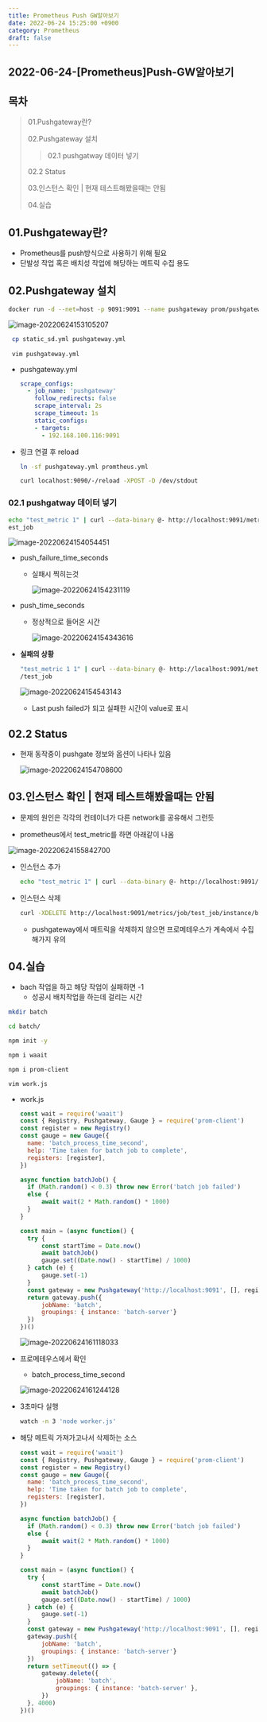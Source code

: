 ```yaml
---
title: Prometheus Push GW알아보기
date: 2022-06-24 15:25:00 +0900
category: Prometheus
draft: false
---
```


## 2022-06-24-[Prometheus]Push-GW알아보기

## 목차

>01.Pushgateway란?
>
>02.Pushgateway 설치
>
>>02.1 pushgatway 데이터 넣기
>
>02.2 Status
>
>03.인스턴스 확인 | 현재 테스트해봤을때는 안됨
>
>04.실습

## 01.Pushgateway란?

- Prometheus를 push방식으로 사용하기 위해 필요
- 단발성 작업 혹은 배치성 작업에 해당하는 메트릭 수집 용도

## 02.Pushgateway 설치

```sh
docker run -d --net=host -p 9091:9091 --name pushgateway prom/pushgateway:v1.4.1
```

![image-20220624153105207](../../assets/img/post/2022-06-24-[Prometheus]Push-GW알아보기/image-20220624153105207.png)

```sh
 cp static_sd.yml pushgateway.yml
 
 vim pushgateway.yml
```

- pushgateway.yml

  ```yml
  scrape_configs:
    - job_name: 'pushgateway'
      follow_redirects: false
      scrape_interval: 2s
      scrape_timeout: 1s
      static_configs:
      - targets:
        - 192.168.100.116:9091
  ```

- 링크 연결 후 reload

  ```sh
  ln -sf pushgateway.yml promtheus.yml
  
  curl localhost:9090/-/reload -XPOST -D /dev/stdout
  ```

### 02.1 pushgatway 데이터 넣기

```sh
echo "test_metric 1" | curl --data-binary @- http://localhost:9091/metrics/job/t
est_job
```

![image-20220624154054451](../../assets/img/post/2022-06-24-[Prometheus]Push-GW알아보기/image-20220624154054451.png)

- push_failure_time_seconds

  - 실패시 찍히는것

    ![image-20220624154231119](../../assets/img/post/2022-06-24-[Prometheus]Push-GW알아보기/image-20220624154231119.png)

- push_time_seconds

  - 정상적으로 들어온 시간

    ![image-20220624154343616](../../assets/img/post/2022-06-24-[Prometheus]Push-GW알아보기/image-20220624154343616.png)

- **실패의 상황**

  ```sh
  "test_metric 1 1" | curl --data-binary @- http://localhost:9091/metrics/job
  /test_job
  ```

  ![image-20220624154543143](../../assets/img/post/2022-06-24-[Prometheus]Push-GW알아보기/image-20220624154543143.png)

  - Last push failed가 되고 실패한 시간이 value로 표시

## 02.2 Status

- 현재 동작중이 pushgate 정보와 옵션이 나타나 있음

  ![image-20220624154708600](../../assets/img/post/2022-06-24-[Prometheus]Push-GW알아보기/image-20220624154708600.png)

## 03.인스턴스 확인 | 현재 테스트해봤을때는 안됨

- 문제의 원인은 각각의 컨테이너가 다른 network를 공유해서 그런듯

- prometheus에서 test_metric를 하면 아래같이 나옴

![image-20220624155842700](../../assets/img/post/2022-06-24-[Prometheus]Push-GW알아보기/image-20220624155842700.png)

- 인스턴스 추가

  ```sh
  echo "test_metric 1" | curl --data-binary @- http://localhost:9091/metrics/job/test_job/instance/batch-server
  ```

- 인스턴스 삭제

  ```sh
  curl -XDELETE http://localhost:9091/metrics/job/test_job/instance/batch-server
  ```

  - pushgateway에서 매트릭을 삭제하지 않으면 프로메테우스가 계속에서 수집해가지 유의

## 04.실습

- bach 작업을 하고 해당 작업이 실패하면 -1
  - 성공시 배치작업을 하는데 걸리는 시간

```sh
mkdir batch

cd batch/

npm init -y

npm i waait

npm i prom-client

vim work.js
```

- work.js

  ```js
  const wait = require('waait')
  const { Registry, Pushgateway, Gauge } = require('prom-client')
  const register = new Registry()
  const gauge = new Gauge({
  	name: 'batch_process_time_second',
  	help: 'Time taken for batch job to complete',
  	registers: [register],
  })
  
  async function batchJob() {
  	if (Math.random() < 0.3) throw new Error('batch job failed')
  	else {
  		await wait(2 * Math.random() * 1000)
  	}
  }
  
  const main = (async function() {
  	try {
  		const startTime = Date.now()
  		await batchJob()
  		gauge.set((Date.now() - startTime) / 1000)
  	} catch (e) {
  		gauge.set(-1)
  	}
  	const gateway = new Pushgateway('http://localhost:9091', [], register)
  	return gateway.push({
  		jobName: 'batch',
  		groupings: { instance: 'batch-server'}
  	})
  })()
  ```

  ![image-20220624161118033](../../assets/img/post/2022-06-24-[Prometheus]Push-GW알아보기/image-20220624161118033.png)

- 프로메테우스에서 확인

  - batch_process_time_second 

  ![image-20220624161244128](../../assets/img/post/2022-06-24-[Prometheus]Push-GW알아보기/image-20220624161244128.png)

- 3초마다 실행

  ```sh
  watch -n 3 'node worker.js'
  ```

- 해당 메트릭 가져가고나서 삭제하는 소스

  ```js
  const wait = require('waait')
  const { Registry, Pushgateway, Gauge } = require('prom-client')
  const register = new Registry()
  const gauge = new Gauge({
  	name: 'batch_process_time_second',
  	help: 'Time taken for batch job to complete',
  	registers: [register],
  })
  
  async function batchJob() {
  	if (Math.random() < 0.3) throw new Error('batch job failed')
  	else {
  		await wait(2 * Math.random() * 1000)
  	}
  }
  
  const main = (async function() {
  	try {
  		const startTime = Date.now()
  		await batchJob()
  		gauge.set((Date.now() - startTime) / 1000)
  	} catch (e) {
  		gauge.set(-1)
  	}
  	const gateway = new Pushgateway('http://localhost:9091', [], register)
  	gateway.push({
  		jobName: 'batch',
  		groupings: { instance: 'batch-server'}
  	})
  	return setTimeout(() => {
  		gateway.delete({
  			jobName: 'batch',
  			groupings: { instance: 'batch-server' },
  		})
  	}, 4000)
  })()
  ```

  



